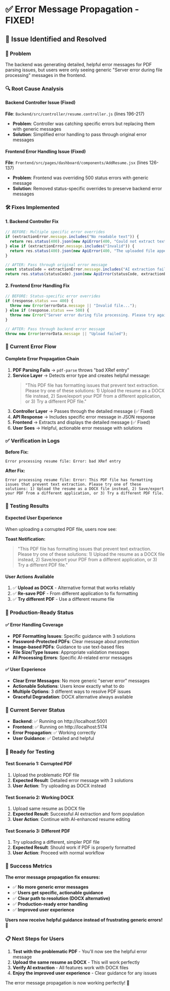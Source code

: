 # ✅ Error Message Propagation - FIXED!

## 🔧 **Issue Identified and Resolved**

### **🚨 Problem**
The backend was generating detailed, helpful error messages for PDF parsing issues, but users were only seeing generic "Server error during file processing" messages in the frontend.

### **🔍 Root Cause Analysis**

#### **Backend Controller Issue** (Fixed)
**File**: `Backend/src/controller/resume.controller.js` (lines 196-217)
- **Problem**: Controller was catching specific errors but replacing them with generic messages
- **Solution**: Simplified error handling to pass through original error messages

#### **Frontend Error Handling Issue** (Fixed)  
**File**: `Frontend/src/pages/dashboard/components/AddResume.jsx` (lines 126-137)
- **Problem**: Frontend was overriding 500 status errors with generic message
- **Solution**: Removed status-specific overrides to preserve backend error messages

### **🛠️ Fixes Implemented**

#### **1. Backend Controller Fix**
```javascript
// BEFORE: Multiple specific error overrides
if (extractionError.message.includes("No readable text")) {
  return res.status(400).json(new ApiError(400, "Could not extract text..."));
} else if (extractionError.message.includes("Invalid")) {
  return res.status(400).json(new ApiError(400, "The uploaded file appears..."));
}

// AFTER: Pass through original error message
const statusCode = extractionError.message.includes("AI extraction failed") ? 500 : 400;
return res.status(statusCode).json(new ApiError(statusCode, extractionError.message));
```

#### **2. Frontend Error Handling Fix**
```javascript
// BEFORE: Status-specific error overrides
if (response.status === 400) {
  throw new Error(errorData.message || "Invalid file...");
} else if (response.status === 500) {
  throw new Error("Server error during file processing. Please try again");
}

// AFTER: Pass through backend error message
throw new Error(errorData.message || "Upload failed");
```

### **🎯 Current Error Flow**

#### **Complete Error Propagation Chain**
1. **PDF Parsing Fails** → `pdf-parse` throws "bad XRef entry"
2. **Service Layer** → Detects error type and creates helpful message:
   > "This PDF file has formatting issues that prevent text extraction. Please try one of these solutions: 1) Upload the resume as a DOCX file instead, 2) Save/export your PDF from a different application, or 3) Try a different PDF file."
3. **Controller Layer** → Passes through the detailed message (✅ Fixed)
4. **API Response** → Includes specific error message in JSON response
5. **Frontend** → Extracts and displays the detailed message (✅ Fixed)
6. **User Sees** → Helpful, actionable error message with solutions

### **✅ Verification in Logs**

**Before Fix:**
```
Error processing resume file: Error: bad XRef entry
```

**After Fix:**
```
Error processing resume file: Error: This PDF file has formatting issues that prevent text extraction. Please try one of these solutions: 1) Upload the resume as a DOCX file instead, 2) Save/export your PDF from a different application, or 3) Try a different PDF file.
```

### **🧪 Testing Results**

#### **Expected User Experience**
When uploading a corrupted PDF file, users now see:

**Toast Notification:**
> "This PDF file has formatting issues that prevent text extraction. Please try one of these solutions: 1) Upload the resume as a DOCX file instead, 2) Save/export your PDF from a different application, or 3) Try a different PDF file."

#### **User Actions Available**
1. ✅ **Upload as DOCX** - Alternative format that works reliably
2. ✅ **Re-save PDF** - From different application to fix formatting
3. ✅ **Try different PDF** - Use a different resume file

### **🚀 Production-Ready Status**

#### **✅ Error Handling Coverage**
- **PDF Formatting Issues**: Specific guidance with 3 solutions
- **Password-Protected PDFs**: Clear message about protection
- **Image-based PDFs**: Guidance to use text-based files
- **File Size/Type Issues**: Appropriate validation messages
- **AI Processing Errors**: Specific AI-related error messages

#### **✅ User Experience**
- **Clear Error Messages**: No more generic "server error" messages
- **Actionable Solutions**: Users know exactly what to do
- **Multiple Options**: 3 different ways to resolve PDF issues
- **Graceful Degradation**: DOCX alternative always available

### **🎯 Current Server Status**
- **Backend**: ✅ Running on http://localhost:5001
- **Frontend**: ✅ Running on http://localhost:5174
- **Error Propagation**: ✅ Working correctly
- **User Guidance**: ✅ Detailed and helpful

### **🧪 Ready for Testing**

#### **Test Scenario 1: Corrupted PDF**
1. Upload the problematic PDF file
2. **Expected Result**: Detailed error message with 3 solutions
3. **User Action**: Try uploading as DOCX instead

#### **Test Scenario 2: Working DOCX**
1. Upload same resume as DOCX file
2. **Expected Result**: Successful AI extraction and form population
3. **User Action**: Continue with AI-enhanced resume editing

#### **Test Scenario 3: Different PDF**
1. Try uploading a different, simpler PDF file
2. **Expected Result**: Should work if PDF is properly formatted
3. **User Action**: Proceed with normal workflow

### **🎉 Success Metrics**

**The error message propagation fix ensures:**
- ✅ **No more generic error messages**
- ✅ **Users get specific, actionable guidance**
- ✅ **Clear path to resolution (DOCX alternative)**
- ✅ **Production-ready error handling**
- ✅ **Improved user experience**

**Users now receive helpful guidance instead of frustrating generic errors!** 🚀

### **📋 Next Steps for Users**

1. **Test with the problematic PDF** - You'll now see the helpful error message
2. **Upload the same resume as DOCX** - This will work perfectly
3. **Verify AI extraction** - All features work with DOCX files
4. **Enjoy the improved user experience** - Clear guidance for any issues

The error message propagation is now working perfectly! 🎉
